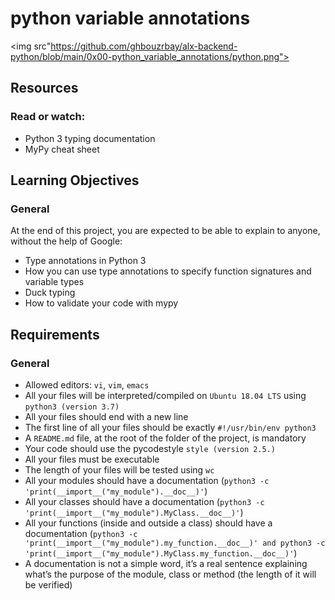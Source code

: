 # python variable annotations

<img src"https://github.com/ghbouzrbay/alx-backend-python/blob/main/0x00-python_variable_annotations/python.png">

## Resources
### Read or watch:

+ Python 3 typing documentation
+ MyPy cheat sheet

## Learning Objectives
### General

At the end of this project, you are expected to be able to explain to anyone, without the help of Google:

+ Type annotations in Python 3
+ How you can use type annotations to specify function signatures and variable types
+ Duck typing
+ How to validate your code with mypy

## Requirements
### General

+ Allowed editors: ```vi```, ```vim```, ```emacs```
+ All your files will be interpreted/compiled on ```Ubuntu 18.04 LTS``` using ```python3 (version 3.7)```
+ All your files should end with a new line
+ The first line of all your files should be exactly ```#!/usr/bin/env python3```
+ A ```README.md``` file, at the root of the folder of the project, is mandatory
+ Your code should use the pycodestyle ```style (version 2.5.)```
+ All your files must be executable
+ The length of your files will be tested using ```wc```
+ All your modules should have a documentation (```python3 -c 'print(__import__("my_module").__doc__)'```)
+ All your classes should have a documentation (```python3 -c 'print(__import__("my_module").MyClass.__doc__)'```)
+ All your functions (inside and outside a class) should have a documentation (```python3 -c 'print(__import__("my_module").my_function.__doc__)' and python3 -c 'print(__import__("my_module").MyClass.my_function.__doc__)'```)
+ A documentation is not a simple word, it’s a real sentence explaining what’s the purpose of the module, class or method (the length of it will be verified)
